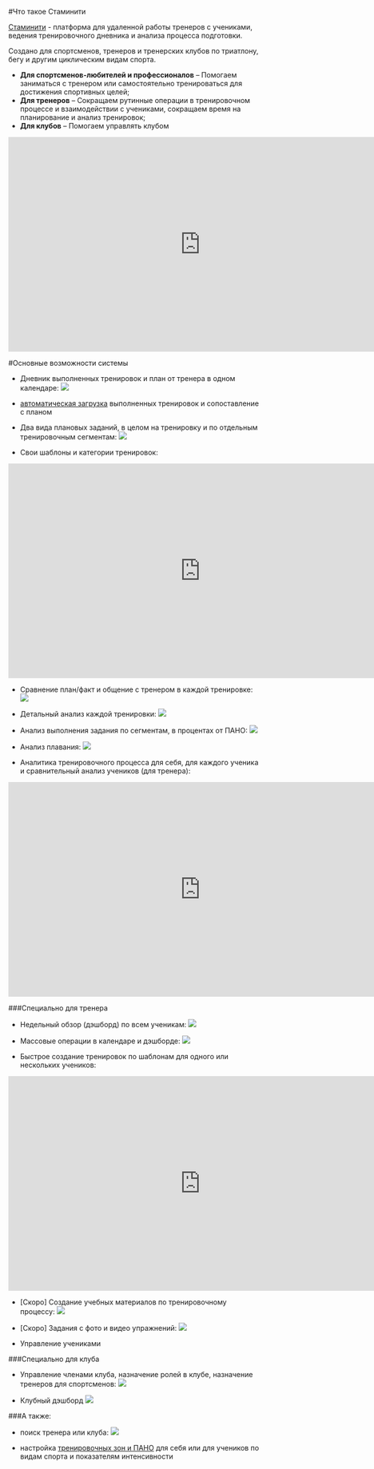 #Что такое Стаминити

[Стаминити](https://staminity.com) - платформа для удаленной работы тренеров с учениками, ведения тренировочного дневника и анализа процесса подготовки. 

Создано для спортсменов, тренеров и тренерских клубов по триатлону, бегу и другим циклическим видам спорта. 

* **Для спортсменов-любителей и профессионалов** – Помогаем заниматься с тренером или самостоятельно тренироваться для достижения спортивных целей;
* **Для тренеров** – Cокращаем рутинные операции в тренировочном процессе и взаимодействии с учениками, сокращаем время на планирование и анализ тренировок; 
* **Для клубов** – Помогаем управлять клубом


<iframe width="768" height="430" src="https://www.youtube.com/embed/Y_H-ffsqMT8" frameborder="0" allowfullscreen></iframe>


#Основные возможности системы

* Дневник выполненных тренировок и план от тренера в одном календаре:
![](http://content.staminity.com/assets/images/about/calendar-view.png)

* [автоматическая загрузка](/questions/activity-auto-sync.md) выполненных тренировок и сопоставление с планом

* Два вида плановых заданий, в целом на тренировку и по отдельным тренировочным сегментам:
![](http://content.staminity.com/assets/images/about/two-activity-type.png)

* Свои шаблоны и категории тренировок:

<iframe width="768" height="430" src="https://www.youtube.com/embed/tnrZ6dzNQVk" frameborder="0" allowfullscreen></iframe>


* Сравнение план/факт и общение с тренером в каждой тренировке:
![](http://content.staminity.com/assets/images/about/activity-plan-and-fact.png)

* Детальный анализ каждой тренировки: 
![](http://content.staminity.com/assets/images/about/activity-details.png)

* Анализ выполнения задания по сегментам, в процентах от ПАНО: 
![](http://content.staminity.com/assets/images/about/activity-structured.png)

* Анализ плавания:
![](http://content.staminity.com/assets/images/about/activity-swim.png)

* Аналитика тренировочного процесса для себя, для каждого ученика и сравнительный анализ учеников (для тренера):

<iframe width="768" height="430" src="https://www.youtube.com/embed/AxLKeMMTn2Q" frameborder="0" allowfullscreen></iframe>

###Специально для тренера

* Недельный обзор (дэшборд) по всем ученикам:
![](http://content.staminity.com/assets/images/about/coach-dashboard.png)

* Массовые операции в календаре и дэшборде:
![](http://content.staminity.com/assets/images/about/copy-paste.gif)

* Быстрое создание тренировок по шаблонам для одного или нескольких учеников:

<iframe width="768" height="430" src="https://www.youtube.com/embed/CdPF1MPI-cc" frameborder="0" allowfullscreen></iframe>

* [Скоро] Создание учебных материалов по тренировочному процессу:
![](http://content.staminity.com/assets/images/about/record-foods.png)

* [Скоро] Задания с фото и видео упражнений:
![](http://content.staminity.com/assets/images/about/records-video.png)

* Управление учениками

###Специально для клуба
* Управление членами клуба, назначение ролей в клубе, назначение тренеров для спортсменов:
![](http://content.staminity.com/assets/images/about/club-management.png)

* Клубный дэшборд
![](http://content.staminity.com/assets/images/image.png)


###А также:
* поиск тренера или клуба:
![](http://content.staminity.com/assets/images/about/find-coach.png)

* настройка [тренировочных зон и ПАНО](/basics/intensity-zones.md) для себя или для учеников по видам спорта и показателям интенсивности